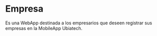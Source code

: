 Empresa
=======

Es una WebApp destinada a los empresarios que deseen registrar sus empresas en la MobileApp Ubiatech.
